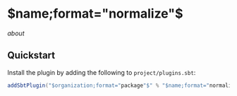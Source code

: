 # $name;format="normalize"$

$about$

## Quickstart

Install the plugin by adding the following to `project/plugins.sbt`:

```scala
addSbtPlugin("$organization;format="package"$" % "$name;format="normalize"$" % "<version>")
```